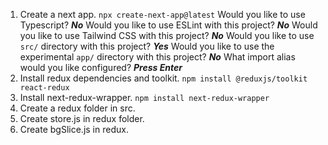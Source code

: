 1. Create a next app. `npx create-next-app@latest`
   Would you like to use Typescript? **_No_**
   Would you like to use ESLint with this project? **_No_**
   Would you like to use Tailwind CSS with this project? **_No_**
   Would you like to use `src/` directory with this project? **_Yes_**
   Would you like to use the experimental `app/` directory with this project? **_No_**
   What import alias would you like configured? **_Press Enter_**
2. Install redux dependencies and toolkit. `npm install @reduxjs/toolkit react-redux`
3. Install next-redux-wrapper. `npm install next-redux-wrapper`
4. Create a redux folder in src.
5. Create store.js in redux folder.
6. Create bgSlice.js in redux.
